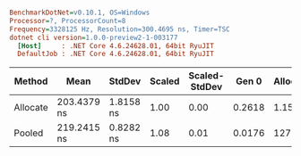 ``` ini

BenchmarkDotNet=v0.10.1, OS=Windows
Processor=?, ProcessorCount=8
Frequency=3328125 Hz, Resolution=300.4695 ns, Timer=TSC
dotnet cli version=1.0.0-preview2-1-003177
  [Host]     : .NET Core 4.6.24628.01, 64bit RyuJIT
  DefaultJob : .NET Core 4.6.24628.01, 64bit RyuJIT


```
   Method |        Mean |    StdDev | Scaled | Scaled-StdDev |  Gen 0 | Allocated |
--------- |------------ |---------- |------- |-------------- |------- |---------- |
 Allocate | 203.4379 ns | 1.8158 ns |   1.00 |          0.00 | 0.2618 |   1.15 kB |
   Pooled | 219.2415 ns | 0.8282 ns |   1.08 |          0.01 | 0.0176 |     127 B |
